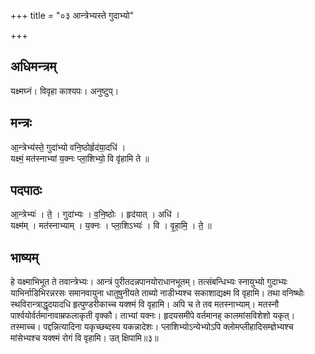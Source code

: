 +++
title = "०३ आन्त्रेभ्यस्ते गुदाभ्यो"

+++
## अधिमन्त्रम्
यक्ष्मघ्नं। विवृहा काश्यपः। अनुष्टुप्।

## मन्त्रः
आ॒न्त्रेभ्य॑स्ते॒ गुदा॑भ्यो वनि॒ष्ठोर्हृद॑या॒दधि॑ ।  
यक्ष्मं॒ मत॑स्नाभ्यां य॒क्नः प्ला॒शिभ्यो॒ वि वृ॑हामि ते ॥

## पदपाठः
आ॒न्त्रेभ्यः॑ । ते॒ । गुदा॑भ्यः । व॒नि॒ष्ठोः । हृद॑यात् । अधि॑ ।  
यक्ष्म॑म् । मत॑स्नाभ्याम् । य॒क्नः । प्ला॒शिऽभ्यः॑ । वि । वृ॒हा॒मि॒ । ते॒ ॥

## भाष्यम्
हे यक्ष्माभिभूत ते तवान्त्रेभ्यः। आन्त्रं पुरीतदन्नपानयोराधानभूतम्। तत्संबन्धिभ्यः स्नायुभ्यो गुदाभ्यः याभिर्नाडिभिरन्नरसः समानवायुना धातुषुनीयते ताब्यो नाडीभ्यश्च सकाशाद्यक्ष्म वि वृहामि। तथा वनिष्थोः स्थविरान्त्राद्धृदयादधि हृत्पुण्डरीकाच्च यक्श्मं वि वृहामि। अपि च ते तव मतस्नाभ्याम्। मतस्नौ पार्श्वयोर्वर्तमानावाम्रफलाकृती वृक्कौ। ताभ्यां यक्नः। हृदयसमीपे वर्तमानह् कालमांसविशेशो यकृत्। तस्माच्च। पद्दन्नित्यादिना यकृच्छब्दस्य यकन्नादेशः। प्लाशिभ्योऽन्येभ्योऽपि क्लोमप्लीहादिसम्ज्ञेभ्यश्च मांसेभ्यश्च यक्श्मं रोगं वि वृहामि। उत् क्षिपामि॥३॥